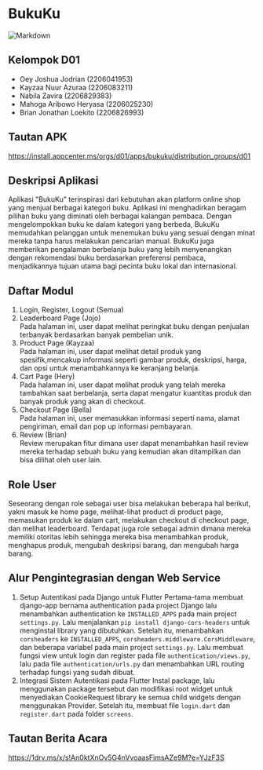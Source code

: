 # BukuKu
![Markdown](https://build.appcenter.ms/v0.1/apps/6c513354-5490-4a91-98a2-c38ebe083294/branches/main/badge)

## Kelompok D01
- Oey Joshua Jodrian (2206041953)
- Kayzaa Nuur Azuraa (2206083211)
- Nabila Zavira (2206829383)
- Mahoga Aribowo Heryasa (2206025230)
- Brian Jonathan Loekito (2206826993)

## Tautan APK
https://install.appcenter.ms/orgs/d01/apps/bukuku/distribution_groups/d01

## Deskripsi Aplikasi
Aplikasi "BukuKu" terinspirasi dari kebutuhan akan platform online shop yang menjual berbagai kategori buku. Aplikasi ini menghadirkan beragam pilihan buku yang diminati oleh berbagai kalangan pembaca. Dengan mengelompokkan buku ke dalam kategori yang berbeda, BukuKu memudahkan pelanggan untuk menemukan buku yang sesuai dengan minat mereka tanpa harus melakukan pencarian manual. BukuKu juga memberikan pengalaman berbelanja buku yang lebih menyenangkan dengan rekomendasi buku berdasarkan preferensi pembaca, menjadikannya tujuan utama bagi pecinta buku lokal dan internasional.

## Daftar Modul
1. Login, Register, Logout (Semua) <br> 
2. Leaderboard Page (Jojo) <br>
Pada halaman ini, user dapat melihat peringkat buku dengan penjualan terbanyak berdasarkan banyak pembelian unik. 
3. Product Page (Kayzaa) <br>
Pada halaman ini, user dapat melihat detail produk yang spesifik,mencakup informasi seperti gambar produk, deskripsi, harga, dan opsi untuk menambahkannya ke keranjang belanja.
4. Cart Page (Hery) <br>
Pada halaman ini, user dapat melihat produk yang telah mereka tambahkan saat berbelanja, serta dapat mengatur kuantitas produk dan banyak produk yang akan di checkout.
6. Checkout Page (Bella) <br>
Pada halaman ini, user memasukkan informasi seperti nama, alamat pengiriman, email dan pop up informasi pembayaran. 
7. Review (Brian) <br>
Review merupakan fitur dimana user dapat menambahkan hasil review mereka terhadap sebuah buku yang kemudian akan ditampilkan dan bisa dilihat oleh user lain.

## Role User
Seseorang dengan role sebagai user bisa melakukan beberapa hal berikut, yakni masuk ke home page, melihat-lihat product di product page, memasukan produk ke dalam cart, melakukan checkout di checkout page, dan melihat leaderboard. Terdapat juga role sebagai admin dimana mereka memiliki otoritas lebih sehingga mereka bisa menambahkan produk, menghapus produk, mengubah deskripsi barang, dan mengubah harga barang.

## Alur Pengintegrasian dengan Web Service
1. Setup Autentikasi pada Django untuk Flutter
Pertama-tama membuat django-app bernama authentication pada project Django lalu menambahkan authentication ke `INSTALLED_APPS` pada main project `settings.py`. Lalu menjalankan `pip install django-cors-headers` untuk menginstal library yang dibutuhkan.
Setelah itu, menambahkan `corsheaders` ke `INSTALLED_APPS`, `corsheaders.middleware.CorsMiddleware`, dan beberapa variabel pada main project `settings.py`. Lalu membuat fungsi view untuk login dan register pada file `authentication/views.py`, lalu pada file `authentication/urls.py` dan menambahkan URL routing terhadap fungsi yang sudah dibuat.
2. Integrasi Sistem Autentikasi pada Flutter
Instal package, lalu menggunakan package tersebut dan modifikasi root widget untuk menyediakan CookieRequest library ke semua child widgets dengan menggunakan Provider. Setelah itu, membuat file `login.dart` dan `register.dart` pada folder `screens`.

## Tautan Berita Acara
https://1drv.ms/x/s!An0ktXnOv5G4nVvoaasFimsAZe9M?e=YJzF3S
